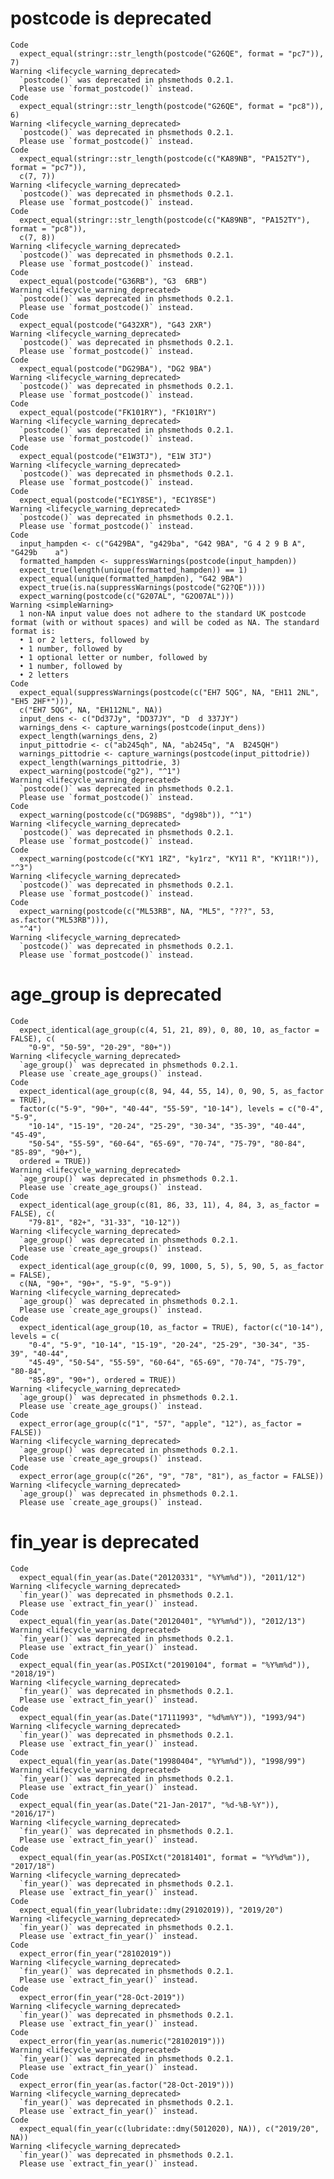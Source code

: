 # postcode is deprecated

    Code
      expect_equal(stringr::str_length(postcode("G26QE", format = "pc7")), 7)
    Warning <lifecycle_warning_deprecated>
      `postcode()` was deprecated in phsmethods 0.2.1.
      Please use `format_postcode()` instead.
    Code
      expect_equal(stringr::str_length(postcode("G26QE", format = "pc8")), 6)
    Warning <lifecycle_warning_deprecated>
      `postcode()` was deprecated in phsmethods 0.2.1.
      Please use `format_postcode()` instead.
    Code
      expect_equal(stringr::str_length(postcode(c("KA89NB", "PA152TY"), format = "pc7")),
      c(7, 7))
    Warning <lifecycle_warning_deprecated>
      `postcode()` was deprecated in phsmethods 0.2.1.
      Please use `format_postcode()` instead.
    Code
      expect_equal(stringr::str_length(postcode(c("KA89NB", "PA152TY"), format = "pc8")),
      c(7, 8))
    Warning <lifecycle_warning_deprecated>
      `postcode()` was deprecated in phsmethods 0.2.1.
      Please use `format_postcode()` instead.
    Code
      expect_equal(postcode("G36RB"), "G3  6RB")
    Warning <lifecycle_warning_deprecated>
      `postcode()` was deprecated in phsmethods 0.2.1.
      Please use `format_postcode()` instead.
    Code
      expect_equal(postcode("G432XR"), "G43 2XR")
    Warning <lifecycle_warning_deprecated>
      `postcode()` was deprecated in phsmethods 0.2.1.
      Please use `format_postcode()` instead.
    Code
      expect_equal(postcode("DG29BA"), "DG2 9BA")
    Warning <lifecycle_warning_deprecated>
      `postcode()` was deprecated in phsmethods 0.2.1.
      Please use `format_postcode()` instead.
    Code
      expect_equal(postcode("FK101RY"), "FK101RY")
    Warning <lifecycle_warning_deprecated>
      `postcode()` was deprecated in phsmethods 0.2.1.
      Please use `format_postcode()` instead.
    Code
      expect_equal(postcode("E1W3TJ"), "E1W 3TJ")
    Warning <lifecycle_warning_deprecated>
      `postcode()` was deprecated in phsmethods 0.2.1.
      Please use `format_postcode()` instead.
    Code
      expect_equal(postcode("EC1Y8SE"), "EC1Y8SE")
    Warning <lifecycle_warning_deprecated>
      `postcode()` was deprecated in phsmethods 0.2.1.
      Please use `format_postcode()` instead.
    Code
      input_hampden <- c("G429BA", "g429ba", "G42 9BA", "G 4 2 9 B A", "G429b    a")
      formatted_hampden <- suppressWarnings(postcode(input_hampden))
      expect_true(length(unique(formatted_hampden)) == 1)
      expect_equal(unique(formatted_hampden), "G42 9BA")
      expect_true(is.na(suppressWarnings(postcode("G2?QE"))))
      expect_warning(postcode(c("G207AL", "G2O07AL")))
    Warning <simpleWarning>
      1 non-NA input value does not adhere to the standard UK postcode format (with or without spaces) and will be coded as NA. The standard format is:
      • 1 or 2 letters, followed by
      • 1 number, followed by
      • 1 optional letter or number, followed by
      • 1 number, followed by
      • 2 letters
    Code
      expect_equal(suppressWarnings(postcode(c("EH7 5QG", NA, "EH11 2NL", "EH5 2HF*"))),
      c("EH7 5QG", NA, "EH112NL", NA))
      input_dens <- c("Dd37Jy", "DD37JY", "D  d 337JY")
      warnings_dens <- capture_warnings(postcode(input_dens))
      expect_length(warnings_dens, 2)
      input_pittodrie <- c("ab245qh", NA, "ab245q", "A  B245QH")
      warnings_pittodrie <- capture_warnings(postcode(input_pittodrie))
      expect_length(warnings_pittodrie, 3)
      expect_warning(postcode("g2"), "^1")
    Warning <lifecycle_warning_deprecated>
      `postcode()` was deprecated in phsmethods 0.2.1.
      Please use `format_postcode()` instead.
    Code
      expect_warning(postcode(c("DG98BS", "dg98b")), "^1")
    Warning <lifecycle_warning_deprecated>
      `postcode()` was deprecated in phsmethods 0.2.1.
      Please use `format_postcode()` instead.
    Code
      expect_warning(postcode(c("KY1 1RZ", "ky1rz", "KY11 R", "KY11R!")), "^3")
    Warning <lifecycle_warning_deprecated>
      `postcode()` was deprecated in phsmethods 0.2.1.
      Please use `format_postcode()` instead.
    Code
      expect_warning(postcode(c("ML53RB", NA, "ML5", "???", 53, as.factor("ML53RB"))),
      "^4")
    Warning <lifecycle_warning_deprecated>
      `postcode()` was deprecated in phsmethods 0.2.1.
      Please use `format_postcode()` instead.

# age_group is deprecated

    Code
      expect_identical(age_group(c(4, 51, 21, 89), 0, 80, 10, as_factor = FALSE), c(
        "0-9", "50-59", "20-29", "80+"))
    Warning <lifecycle_warning_deprecated>
      `age_group()` was deprecated in phsmethods 0.2.1.
      Please use `create_age_groups()` instead.
    Code
      expect_identical(age_group(c(8, 94, 44, 55, 14), 0, 90, 5, as_factor = TRUE),
      factor(c("5-9", "90+", "40-44", "55-59", "10-14"), levels = c("0-4", "5-9",
        "10-14", "15-19", "20-24", "25-29", "30-34", "35-39", "40-44", "45-49",
        "50-54", "55-59", "60-64", "65-69", "70-74", "75-79", "80-84", "85-89", "90+"),
      ordered = TRUE))
    Warning <lifecycle_warning_deprecated>
      `age_group()` was deprecated in phsmethods 0.2.1.
      Please use `create_age_groups()` instead.
    Code
      expect_identical(age_group(c(81, 86, 33, 11), 4, 84, 3, as_factor = FALSE), c(
        "79-81", "82+", "31-33", "10-12"))
    Warning <lifecycle_warning_deprecated>
      `age_group()` was deprecated in phsmethods 0.2.1.
      Please use `create_age_groups()` instead.
    Code
      expect_identical(age_group(c(0, 99, 1000, 5, 5), 5, 90, 5, as_factor = FALSE),
      c(NA, "90+", "90+", "5-9", "5-9"))
    Warning <lifecycle_warning_deprecated>
      `age_group()` was deprecated in phsmethods 0.2.1.
      Please use `create_age_groups()` instead.
    Code
      expect_identical(age_group(10, as_factor = TRUE), factor(c("10-14"), levels = c(
        "0-4", "5-9", "10-14", "15-19", "20-24", "25-29", "30-34", "35-39", "40-44",
        "45-49", "50-54", "55-59", "60-64", "65-69", "70-74", "75-79", "80-84",
        "85-89", "90+"), ordered = TRUE))
    Warning <lifecycle_warning_deprecated>
      `age_group()` was deprecated in phsmethods 0.2.1.
      Please use `create_age_groups()` instead.
    Code
      expect_error(age_group(c("1", "57", "apple", "12"), as_factor = FALSE))
    Warning <lifecycle_warning_deprecated>
      `age_group()` was deprecated in phsmethods 0.2.1.
      Please use `create_age_groups()` instead.
    Code
      expect_error(age_group(c("26", "9", "78", "81"), as_factor = FALSE))
    Warning <lifecycle_warning_deprecated>
      `age_group()` was deprecated in phsmethods 0.2.1.
      Please use `create_age_groups()` instead.

# fin_year is deprecated

    Code
      expect_equal(fin_year(as.Date("20120331", "%Y%m%d")), "2011/12")
    Warning <lifecycle_warning_deprecated>
      `fin_year()` was deprecated in phsmethods 0.2.1.
      Please use `extract_fin_year()` instead.
    Code
      expect_equal(fin_year(as.Date("20120401", "%Y%m%d")), "2012/13")
    Warning <lifecycle_warning_deprecated>
      `fin_year()` was deprecated in phsmethods 0.2.1.
      Please use `extract_fin_year()` instead.
    Code
      expect_equal(fin_year(as.POSIXct("20190104", format = "%Y%m%d")), "2018/19")
    Warning <lifecycle_warning_deprecated>
      `fin_year()` was deprecated in phsmethods 0.2.1.
      Please use `extract_fin_year()` instead.
    Code
      expect_equal(fin_year(as.Date("17111993", "%d%m%Y")), "1993/94")
    Warning <lifecycle_warning_deprecated>
      `fin_year()` was deprecated in phsmethods 0.2.1.
      Please use `extract_fin_year()` instead.
    Code
      expect_equal(fin_year(as.Date("19980404", "%Y%m%d")), "1998/99")
    Warning <lifecycle_warning_deprecated>
      `fin_year()` was deprecated in phsmethods 0.2.1.
      Please use `extract_fin_year()` instead.
    Code
      expect_equal(fin_year(as.Date("21-Jan-2017", "%d-%B-%Y")), "2016/17")
    Warning <lifecycle_warning_deprecated>
      `fin_year()` was deprecated in phsmethods 0.2.1.
      Please use `extract_fin_year()` instead.
    Code
      expect_equal(fin_year(as.POSIXct("20181401", format = "%Y%d%m")), "2017/18")
    Warning <lifecycle_warning_deprecated>
      `fin_year()` was deprecated in phsmethods 0.2.1.
      Please use `extract_fin_year()` instead.
    Code
      expect_equal(fin_year(lubridate::dmy(29102019)), "2019/20")
    Warning <lifecycle_warning_deprecated>
      `fin_year()` was deprecated in phsmethods 0.2.1.
      Please use `extract_fin_year()` instead.
    Code
      expect_error(fin_year("28102019"))
    Warning <lifecycle_warning_deprecated>
      `fin_year()` was deprecated in phsmethods 0.2.1.
      Please use `extract_fin_year()` instead.
    Code
      expect_error(fin_year("28-Oct-2019"))
    Warning <lifecycle_warning_deprecated>
      `fin_year()` was deprecated in phsmethods 0.2.1.
      Please use `extract_fin_year()` instead.
    Code
      expect_error(fin_year(as.numeric("28102019")))
    Warning <lifecycle_warning_deprecated>
      `fin_year()` was deprecated in phsmethods 0.2.1.
      Please use `extract_fin_year()` instead.
    Code
      expect_error(fin_year(as.factor("28-Oct-2019")))
    Warning <lifecycle_warning_deprecated>
      `fin_year()` was deprecated in phsmethods 0.2.1.
      Please use `extract_fin_year()` instead.
    Code
      expect_equal(fin_year(c(lubridate::dmy(5012020), NA)), c("2019/20", NA))
    Warning <lifecycle_warning_deprecated>
      `fin_year()` was deprecated in phsmethods 0.2.1.
      Please use `extract_fin_year()` instead.

